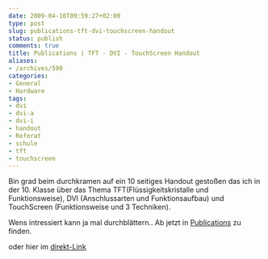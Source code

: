 ```yaml
---
date: 2009-04-16T09:59:27+02:00
type: post
slug: publications-tft-dvi-touchscreen-handout
status: publish
comments: true
title: Publications | TFT - DVI - TouchScreen Handout
aliases:
- /archives/590
categories:
- General
- Hardware
tags:
- dvi
- dvi-a
- dvi-i
- handout
- Referat
- schule
- tft
- touchscreen
---
```


Bin grad beim durchkramen auf ein 10 seitiges Handout gestoßen das ich in der 10. Klasse über das Thema TFT(Flüssigkeitskristalle und Funktionsweise), DVI (Anschlussarten und Funktionsaufbau) und TouchScreen (Funktionsweise und 3 Techniken).

Wens intressiert kann ja mal durchblättern..
Ab jetzt in [Publications](/?page_id=408) zu finden.

oder hier im [direkt-Link](http://zwetschge.org/publications/TFT-Handout.pdf)
